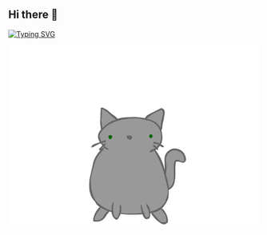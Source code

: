 ## Hi there 👋
[![Typing SVG](https://readme-typing-svg.demolab.com/?lines=Welcome)](https://git.io/typing-svg)

<img src="https://github.com/OBSeRv3rr/OBSeRv3rr/blob/main/1558760067_WKQV.gif" alt="The Unlimited">
